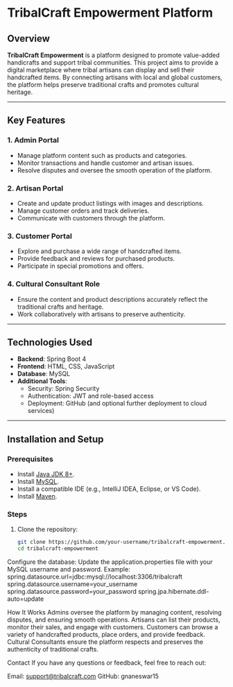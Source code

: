 # TribalCraft Empowerment Platform

## Overview
**TribalCraft Empowerment** is a platform designed to promote value-added handicrafts and support tribal communities. This project aims to provide a digital marketplace where tribal artisans can display and sell their handcrafted items. By connecting artisans with local and global customers, the platform helps preserve traditional crafts and promotes cultural heritage.

---

## Key Features
### 1. **Admin Portal**
   - Manage platform content such as products and categories.
   - Monitor transactions and handle customer and artisan issues.
   - Resolve disputes and oversee the smooth operation of the platform.

### 2. **Artisan Portal**
   - Create and update product listings with images and descriptions.
   - Manage customer orders and track deliveries.
   - Communicate with customers through the platform.

### 3. **Customer Portal**
   - Explore and purchase a wide range of handcrafted items.
   - Provide feedback and reviews for purchased products.
   - Participate in special promotions and offers.

### 4. **Cultural Consultant Role**
   - Ensure the content and product descriptions accurately reflect the traditional crafts and heritage.
   - Work collaboratively with artisans to preserve authenticity.

---

## Technologies Used
- **Backend**: Spring Boot 4
- **Frontend**: HTML, CSS, JavaScript
- **Database**: MySQL
- **Additional Tools**: 
  - Security: Spring Security
  - Authentication: JWT and role-based access
  - Deployment: GitHub (and optional further deployment to cloud services)

---

## Installation and Setup
### Prerequisites
- Install [Java JDK 8+](https://www.oracle.com/java/technologies/javase-jdk8-downloads.html).
- Install [MySQL](https://www.mysql.com/downloads/).
- Install a compatible IDE (e.g., IntelliJ IDEA, Eclipse, or VS Code).
- Install [Maven](https://maven.apache.org/install.html).

### Steps
1. Clone the repository:
   ```bash
   git clone https://github.com/your-username/tribalcraft-empowerment.git
   cd tribalcraft-empowerment

Configure the database:
Update the application.properties file with your MySQL username and password.
Example:
spring.datasource.url=jdbc:mysql://localhost:3306/tribalcraft
spring.datasource.username=your_username
spring.datasource.password=your_password
spring.jpa.hibernate.ddl-auto=update

How It Works
Admins oversee the platform by managing content, resolving disputes, and ensuring smooth operations.
Artisans can list their products, monitor their sales, and engage with customers.
Customers can browse a variety of handcrafted products, place orders, and provide feedback.
Cultural Consultants ensure the platform respects and preserves the authenticity of traditional crafts.



Contact
If you have any questions or feedback, feel free to reach out:

Email: support@tribalcraft.com
GitHub: gnaneswar15


